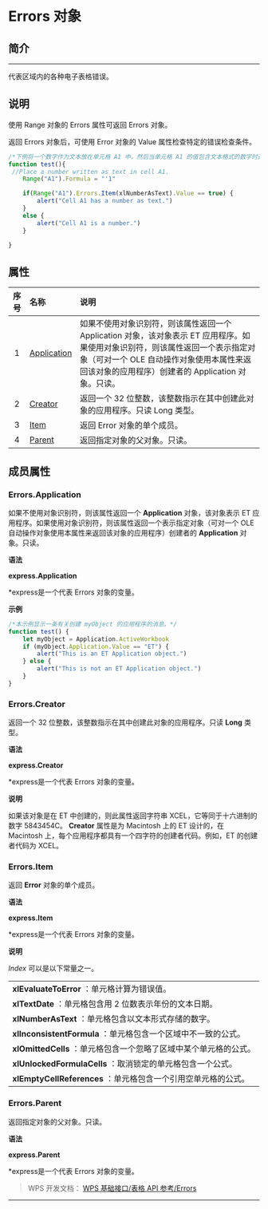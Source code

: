 # Errors 对象

## 简介

------------------------------------------------------------------------

代表区域内的各种电子表格错误。

## 说明

使用 Range 对象的 Errors 属性可返回 Errors 对象。

返回 Errors 对象后，可使用 Error 对象的 Value 属性检查特定的错误检查条件。

``` JavaScript
/*下例将一个数字作为文本放在单元格 A1 中，然后当单元格 A1 的值包含文本格式的数字时通知用户。*/
function test(){
 //Place a number written as text in cell A1.
    Range("A1").Formula = "'1"

    if(Range("A1").Errors.Item(xlNumberAsText).Value == true) {
        alert("Cell A1 has a number as text.")
    }
    else {
        alert("Cell A1 is a number.")
    }

}
```

## 属性

| 序号 | 名称                               | 说明                                                                                                                                                                                                                            |
|:----:|:-----------------------------------|:--------------------------------------------------------------------------------------------------------------------------------------------------------------------------------------------------------------------------------|
|  1   | [Application](#Errors.Application) | 如果不使用对象识别符，则该属性返回一个 Application 对象，该对象表示 ET 应用程序。如果使用对象识别符，则该属性返回一个表示指定对象（可对一个 OLE 自动操作对象使用本属性来返回该对象的应用程序）创建者的 Application 对象。只读。 |
|  2   | [Creator](#Errors.Creator)         | 返回一个 32 位整数，该整数指示在其中创建此对象的应用程序。只读 Long 类型。                                                                                                                                                      |
|  3   | [Item](#Errors.Item)               | 返回 Error 对象的单个成员。                                                                                                                                                                                                     |
|  4   | [Parent](#Errors.Parent)           | 返回指定对象的父对象。只读。                                                                                                                                                                                                    |

## 成员属性

### Errors.Application

如果不使用对象识别符，则该属性返回一个 **Application** 对象，该对象表示 ET 应用程序。如果使用对象识别符，则该属性返回一个表示指定对象（可对一个 OLE 自动操作对象使用本属性来返回该对象的应用程序）创建者的 **Application** 对象。只读。

**语法**

**express.Application**

\*express是一个代表 Errors 对象的变量。

**示例**

``` JavaScript
/*本示例显示一条有关创建 myObject 的应用程序的消息。*/
function test() {
    let myObject = Application.ActiveWorkbook
    if (myObject.Application.Value == "ET") {
        alert("This is an ET Application object.")
    } else {
        alert("This is not an ET Application object.")
    }
}
```

### Errors.Creator

返回一个 32 位整数，该整数指示在其中创建此对象的应用程序。只读 **Long** 类型。

**语法**

**express.Creator**

\*express是一个代表 Errors 对象的变量。

**说明**

如果该对象是在 ET 中创建的，则此属性返回字符串 XCEL，它等同于十六进制的数字 5843454C。 **Creator** 属性是为 Macintosh 上的 ET 设计的，在 Macintosh 上，每个应用程序都具有一个四字符的创建者代码。例如，ET 的创建者代码为 XCEL。

### Errors.Item

返回 **Error** 对象的单个成员。

**语法**

**express.Item**

\*express是一个代表 Errors 对象的变量。

**说明**

*Index* 可以是以下常量之一。

|                                                                   |
|-------------------------------------------------------------------|
| **xlEvaluateToError** ：单元格计算为错误值。                      |
| **xlTextDate** ：单元格包含用 2 位数表示年份的文本日期。          |
| **xlNumberAsText** ：单元格包含以文本形式存储的数字。             |
| **xlInconsistentFormula** ：单元格包含一个区域中不一致的公式。    |
| **xlOmittedCells** ：单元格包含一个忽略了区域中某个单元格的公式。 |
| **xlUnlockedFormulaCells** ：取消锁定的单元格包含一个公式。       |
| **xlEmptyCellReferences** ：单元格包含一个引用空单元格的公式。    |

### Errors.Parent

返回指定对象的父对象。只读。

**语法**

**express.Parent**

\*express是一个代表 Errors 对象的变量。

> WPS 开发文档： [WPS 基础接口/表格 API 参考/Errors](https://qn.cache.wpscdn.cn/encs/doc/office_v19/index.htm)

------------------------------------------------------------------------
